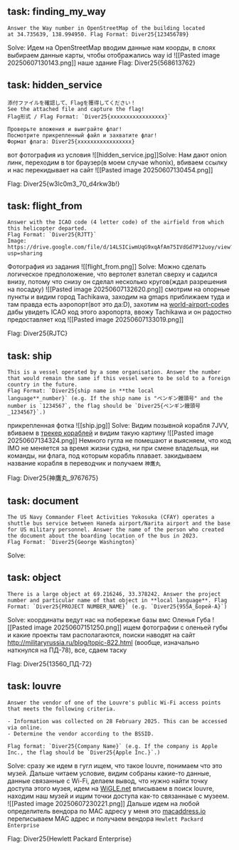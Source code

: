## task: finding_my_way
```
Answer the Way number in OpenStreetMap of the building located at 34.735639, 138.994950. Flag Format: Diver25{123456789}
```
Solve: Идем на OpenStreetMap вводим данные нам коорды, в слоях выбираем данные карты, чтобы отображались way id
![[Pasted image 20250607130143.png]]
наше здание
Flag: Diver25{568613762}

## task: hidden_service
```
添付ファイルを確認して、Flagを獲得してください！  
See the attached file and capture the flag!  
Flag形式 / Flag Format: `Diver25{xxxxxxxxxxxxxxxxx}`

Проверьте вложения и выиграйте флаг!  
Посмотрите прикрепленный файл и захватите флаг!  
Формат флага: Diver25{xxxxxxxxxxxxxxxxx}
```
вот фотография из условия ![[hidden_service.jpg]]Solve: Нам дают onion линк, переходим в tor браузер(в моем случае whonix), вбиваем ссылку и нас перекидывает на сайт
![[Pasted image 20250607130454.png]]

Flag: Diver25{w3lc0m3_70_d4rkw3b!}

## task: flight_from
```
Answer with the ICAO code (4 letter code) of the airfield from which this helicopter departed.  
Flag Format: `Diver25{RJTT}`
Image:  
https://drive.google.com/file/d/14LSICiwmUqG9xqAfAm75IVdGd7P12uoy/view?usp=sharing
```
Фотография из задания ![[flight_from.png]]
Solve: Можно сделать логическое предположение, что вертолет взлетал сверху и садился внизу, потому что снизу он сделал несколько кругов(ждал разрешения на посадку)
![[Pasted image 20250607132620.png]]
смотрим на опорные пункты и видим город Tachikawa, заходим на gmaps приближаем туда и там правда есть аэропорт(вот это да:D), захотим на [world-airport-codes](https://www.world-airport-codes.com/) дабы увидеть ICAO код этого аэропорта, ввожу Tachikawa и он радостно предоставляет код
![[Pasted image 20250607133019.png]]

Flag: Diver25{RJTC}
## task: ship
```
This is a vessel operated by a some organisation. Answer the number that would remain the same if this vessel were to be sold to a foreign country in the future.  
Flag Format: `Diver25{ship name in **the local language**_number}` (e.g. If the ship name is "ペンギン饅頭号" and the number is `1234567`, the flag should be `Diver25{ペンギン饅頭号_1234567}`.)
```
прикрепленная фотка ![[ship.jpg]]
Solve: Видим позывной корабля 7JVV, вбиваем в [трекер кораблей](https://www.marinetraffic.com/) и видим такую картину 
![[Pasted image 20250607134324.png]]
Немного гугла не помешают и выясняем, что код IMO не меняется за время жизни судна, ни при смене владельца, ни команды, ни флага, под которым корабль плавает.
закидываем название корабля в переводчик и получаем `神鷹丸`


Flag: Diver25{神鷹丸_9767675}
## task: document
```
The US Navy Commander Fleet Activities Yokosuka (CFAY) operates a shuttle bus service between Haneda airport/Narita airport and the base for US military personnel. Answer the name of the person who created the document about the boarding location of the bus in 2023.  
Flag Format: `Diver25{George Washington}`
```
Solve:

## task: object
```
There is a large object at 69.216246, 33.378242. Answer the project number and particular name of that object in **local language**. Flag Format: `Diver25{PROJECT NUMBER_NAME}` (e.g. `Diver25{955А_Борей-А}`)
```
Solve: координаты ведут нас на побережье базы вмс Оленья Губа
![[Pasted image 20250607151250.png]]
ищем фотографии с оленьей губы и какие проекты там располагаются, поиски наводят на сайт http://militaryrussia.ru/blog/topic-822.html (вообще, изначально наткнулся на ПД-78), все, сдаем таску

Flag: Diver25{13560_ПД-72}

## task: louvre
```
Answer the vendor of one of the Louvre's public Wi-Fi access points that meets the following criteria.

- Information was collected on 28 February 2025. This can be accessed via online.
- Determine the vendor according to the BSSID.

Flag format: `Diver25{Company Name}` (e.g. If the company is Apple Inc., the flag should be `Diver25{Apple Inc.}`.)
```

Solve: сразу же идем в гугл ищем, что такое louvre, понимаем что это музей. Дальше читаем условие, видим собраны какие-то данные, данные связанные с Wi-Fi, делаем вывод, что нужно найти точку доступа этого музея, идем на [WiGLE.net](https://wigle.net/) вписываем в поиск louvre, находим наш музей и ищим точки доступа как-то связаннаые с музеем.
![[Pasted image 20250607230221.png]] 
Дальше идем на любой определитель вендора по MAC адресу у меня это [macaddress.io](https://macaddress.io/) переписываем MAC адрес и получаем вендора `Hewlett Packard Enterprise`

Flag: Diver25{Hewlett Packard Enterprise}

